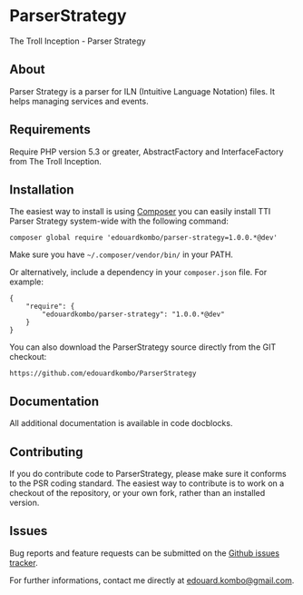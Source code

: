 ParserStrategy
================

The Troll Inception - Parser Strategy

About
-----

Parser Strategy is a parser for ILN (Intuitive Language Notation) files. It helps managing services and events.

Requirements
------------

Require PHP version 5.3 or greater, AbstractFactory and InterfaceFactory from The Troll Inception.

Installation
------------

The easiest way to install is using [Composer](http://getcomposer.org/) you can easily install TTI Parser Strategy system-wide with the following command:

    composer global require 'edouardkombo/parser-strategy=1.0.0.*@dev'

Make sure you have `~/.composer/vendor/bin/` in your PATH.

Or alternatively, include a dependency in your `composer.json` file. For example:

    {
        "require": {
            "edouardkombo/parser-strategy": "1.0.0.*@dev"
        }
    }

You can also download the ParserStrategy source directly from the GIT checkout:

    https://github.com/edouardkombo/ParserStrategy


Documentation
-------------

All additional documentation is available in code docblocks.

Contributing
-------------

If you do contribute code to ParserStrategy, please make sure it conforms to the PSR coding standard. The easiest way to contribute is to work on a checkout of the repository, or your own fork, rather than an installed version.

Issues
------

Bug reports and feature requests can be submitted on the [Github issues tracker](https://github.com/edouardkombo/ParserStrategy/issues).

For further informations, contact me directly at edouard.kombo@gmail.com.

